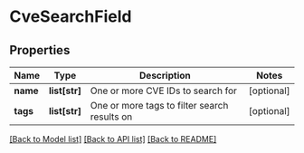 # CveSearchField

## Properties
Name | Type | Description | Notes
------------ | ------------- | ------------- | -------------
**name** | **list[str]** | One or more CVE IDs to search for | [optional] 
**tags** | **list[str]** | One or more tags to filter search results on | [optional] 

[[Back to Model list]](../README.md#documentation-for-models) [[Back to API list]](../README.md#documentation-for-api-endpoints) [[Back to README]](../README.md)



